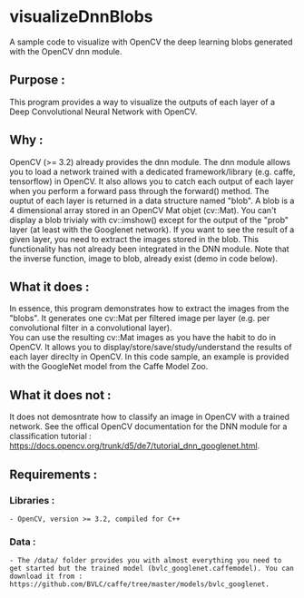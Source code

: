 # visualizeDnnBlobs
A sample code to visualize with OpenCV the deep learning blobs generated with the OpenCV dnn module.

## Purpose :
This program provides a way to visualize the outputs of each layer of a Deep Convolutional Neural Network with OpenCV.

## Why :
OpenCV (>= 3.2) already provides the dnn module. 
The dnn module allows you to load a network trained with a dedicated framework/library (e.g. caffe, tensorflow) in OpenCV. It also allows you to catch each output of each layer when you perform a forward pass through the forward() method.
The ouptut of each layer is returned in a data structure named "blob".
A blob is a 4 dimensional array stored in an OpenCV Mat objet (cv::Mat). 
You can't display a blob trivialy with cv::imshow() except for the output of the "prob" layer (at least with the Googlenet network). 
If you want to see the result of a given layer, you need to extract the images stored in the blob.
This functionality has not already been integrated in the DNN module. Note that the inverse function, image to blob, already exist (demo in code below).

## What it does :
In essence, this program demonstrates how to extract the images from the "blobs". 
It generates one cv::Mat per filtered image per layer (e.g. per convolutional filter in a convolutional layer).  
You can use the resulting cv::Mat images as you have the habit to do in OpenCV. 
It allows you to display/store/save/study/understand the results of each layer direclty in OpenCV.
In this code sample, an example is provided with the GoogleNet model from the Caffe Model Zoo.

## What it does not :
It does not demosntrate how to classify an image in OpenCV with a trained network.
See the offical OpenCV documentation for the DNN module for a classification tutorial : https://docs.opencv.org/trunk/d5/de7/tutorial_dnn_googlenet.html.

## Requirements :
### Libraries :
	- OpenCV, version >= 3.2, compiled for C++

### Data :
	- The /data/ folder provides you with almost everything you need to get started but the trained model (bvlc_googlenet.caffemodel). You can download it from : https://github.com/BVLC/caffe/tree/master/models/bvlc_googlenet.
